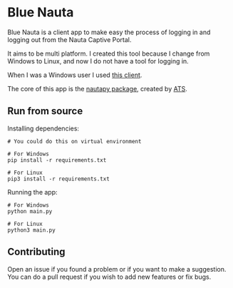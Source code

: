 
# Blue Nauta


Blue Nauta is a client app to make easy the process of logging in and logging out from the Nauta Captive Portal.

It aims to be multi platform. I created this tool because I change from Windows to Linux, and now I do not have a tool for logging in.

When I was a Windows user I used [this client](https://micuentanauta.github.io/).

The core of this app is the [nautapy package](https://github.com/atscub/nautapy), created by [ATS](https://github.com/atscub).


## Run from source

Installing dependencies:

```
# You could do this on virtual environment

# For Windows
pip install -r requirements.txt

# For Linux
pip3 install -r requirements.txt
```


Running the app:

```
# For Windows
python main.py

# For Linux
python3 main.py
```

## Contributing

Open an issue if you found a problem or if you want to make a suggestion. You can do a pull request if you wish to add new features or fix bugs.
